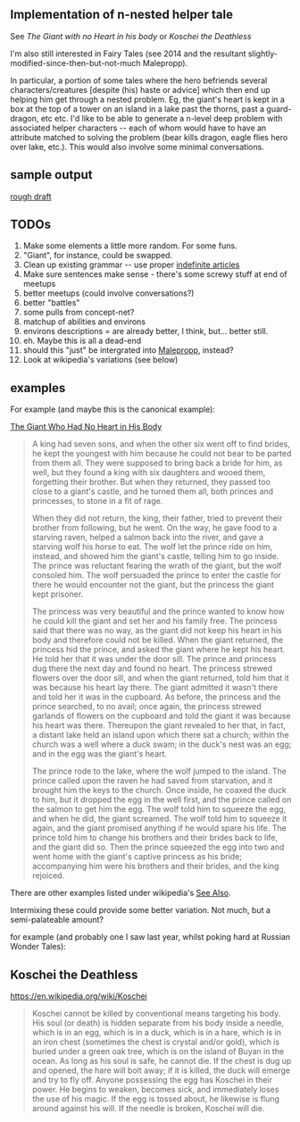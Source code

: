 ## Implementation of n-nested helper tale
See _The Giant with no Heart in his body_ or _Koschei the Deathless_


I'm also still interested in Fairy Tales (see 2014 and the resultant slightly-modified-since-then-but-not-much Malepropp).


In particular, a portion of some tales where the hero befriends several characters/creatures [despite (his) haste or advice] which then end up helping him get through a nested problem. Eg, the giant's heart is kept in a box at the top of a tower on an island in a lake past the thorns, past a guard-dragon, etc etc. I'd like to be able to generate a n-level deep problem with associated helper characters -- each of whom would have to have an attribute matched to solving the problem (bear kills dragon, eagle flies hero over lake, etc.). This would also involve some minimal conversations.

## sample output
[rough draft](https://gist.github.com/MichaelPaulukonis/3af142f787db2908d3f0)


## TODOs

 1. Make some elements a little more random. For some funs.
 1. "Giant", for instance, could be swapped.
 1. Clean up existing grammar -- use proper [indefinite articles](https://github.com/MichaelPaulukonis/solanasbot03/blob/master/lib/indefinite.js)
 1. Make sure sentences make sense - there's some screwy stuff at end of meetups
 1. better meetups (could involve conversations?)
 1. better "battles"
 1. some pulls from concept-net?
 1. matchup of abilities and environs
 1. environs descriptions = are already better, I think, but... better still.
 1. eh. Maybe this is all a dead-end
 1. should this "just" be intergrated into [Malepropp](http://github.com/MichaelPaulukonis/malepropp), instead?
 1. Look at wikipedia's variations (see below)

## examples


For example (and maybe this is the canonical example):

[The Giant Who Had No Heart in His Body](https://en.wikipedia.org/wiki/The_Giant_Who_Had_No_Heart_in_His_Body)

> A king had seven sons, and when the other six went off to find brides,
> he kept the youngest with him because he could not bear to be parted
> from them all. They were supposed to bring back a bride for him, as
> well, but they found a king with six daughters and wooed them,
> forgetting their brother. But when they returned, they passed too
> close to a giant's castle, and he turned them all, both princes and
> princesses, to stone in a fit of rage.
>
> When they did not return, the king, their father, tried to prevent
> their brother from following, but he went. On the way, he gave food to
> a starving raven, helped a salmon back into the river, and gave a
> starving wolf his horse to eat. The wolf let the prince ride on him,
> instead, and showed him the giant's castle, telling him to go inside.
> The prince was reluctant fearing the wrath of the giant, but the wolf
> consoled him. The wolf persuaded the prince to enter the castle for
> there he would encounter not the giant, but the princess the giant
> kept prisoner.
>
> The princess was very beautiful and the prince wanted to know how he
> could kill the giant and set her and his family free. The princess
> said that there was no way, as the giant did not keep his heart in his
> body and therefore could not be killed. When the giant returned, the
> princess hid the prince, and asked the giant where he kept his heart.
> He told her that it was under the door sill. The prince and princess
> dug there the next day and found no heart. The princess strewed
> flowers over the door sill, and when the giant returned, told him that
> it was because his heart lay there. The giant admitted it wasn't there
> and told her it was in the cupboard. As before, the princess and the
> prince searched, to no avail; once again, the princess strewed
> garlands of flowers on the cupboard and told the giant it was because
> his heart was there. Thereupon the giant revealed to her that, in
> fact, a distant lake held an island upon which there sat a church;
> within the church was a well where a duck swam; in the duck's nest was
> an egg; and in the egg was the giant's heart.
>
> The prince rode to the lake, where the wolf jumped to the island. The
> prince called upon the raven he had saved from starvation, and it
> brought him the keys to the church. Once inside, he coaxed the duck to
> him, but it dropped the egg in the well first, and the prince called
> on the salmon to get him the egg. The wolf told him to squeeze the
> egg, and when he did, the giant screamed. The wolf told him to squeeze
> it again, and the giant promised anything if he would spare his life.
> The prince told him to change his brothers and their brides back to
> life, and the giant did so. Then the prince squeezed the egg into two
> and went home with the giant's captive princess as his bride;
> accompanying him were his brothers and their brides, and the king
> rejoiced.

There are other examples listed under wikipedia's [See Also](https://en.wikipedia.org/wiki/The_Giant_Who_Had_No_Heart_in_His_Body#See_also).

Intermixing these could provide some better variation. Not much, but a semi-palateable amount?

for example (and probably one I saw last year, whilst poking hard at Russian Wonder Tales):

## Koschei the Deathless


https://en.wikipedia.org/wiki/Koschei

> Koschei cannot be killed by conventional means targeting his body. His
> soul (or death) is hidden separate from his body inside a needle,
> which is in an egg, which is in a duck, which is in a hare, which is
> in an iron chest (sometimes the chest is crystal and/or gold), which
> is buried under a green oak tree, which is on the island of Buyan in
> the ocean. As long as his soul is safe, he cannot die. If the chest is
> dug up and opened, the hare will bolt away; if it is killed, the duck
> will emerge and try to fly off. Anyone possessing the egg has Koschei
> in their power. He begins to weaken, becomes sick, and immediately
> loses the use of his magic. If the egg is tossed about, he likewise is
> flung around against his will. If the needle is broken, Koschei will
> die.
